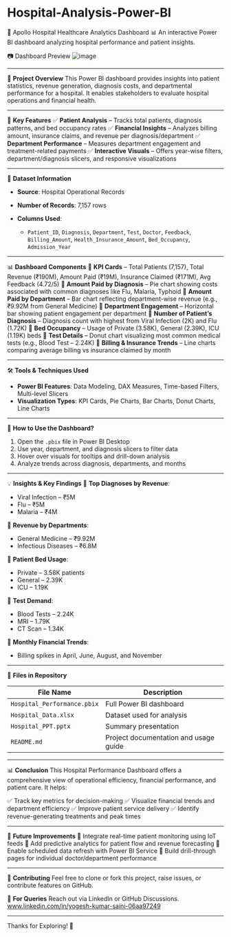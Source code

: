 # Hospital-Analysis-Power-BI
🏥 Apollo Hospital Healthcare Analytics Dashboard
📊 An interactive Power BI dashboard analyzing hospital performance and patient insights.

📷 Dashboard Preview
![image](https://github.com/user-attachments/assets/f1687fa2-d0ce-4c00-bc79-25f8b3986a49)


---

📌 **Project Overview**
This Power BI dashboard provides insights into patient statistics, revenue generation, diagnosis costs, and departmental performance for a hospital. It enables stakeholders to evaluate hospital operations and financial health.

---

🎯 **Key Features**
✅ **Patient Analysis** – Tracks total patients, diagnosis patterns, and bed occupancy rates
✅ **Financial Insights** – Analyzes billing amount, insurance claims, and revenue per diagnosis/department
✅ **Department Performance** – Measures department engagement and treatment-related payments
✅ **Interactive Visuals** – Offers year-wise filters, department/diagnosis slicers, and responsive visualizations

---

📂 **Dataset Information**

* **Source**: Hospital Operational Records
* **Number of Records**: 7,157 rows
* **Columns Used**:

  * `Patient_ID`, `Diagnosis`, `Department`, `Test`, `Doctor`, `Feedback`, `Billing_Amount`, `Health_Insurance_Amount`, `Bed_Occupancy`, `Admission_Year`

---

📊 **Dashboard Components**
🔹 **KPI Cards** – Total Patients (7,157), Total Revenue (₹190M), Amount Paid (₹19M), Insurance Claimed (₹171M), Avg Feedback (4.72/5)
🔹 **Amount Paid by Diagnosis** – Pie chart showing costs associated with common diagnoses like Flu, Malaria, Typhoid
🔹 **Amount Paid by Department** – Bar chart reflecting department-wise revenue (e.g., ₹9.92M from General Medicine)
🔹 **Department Engagement** – Horizontal bar showing patient engagement per department
🔹 **Number of Patient’s Diagnosis** – Diagnosis count with highest from Viral Infection (2K) and Flu (1.72K)
🔹 **Bed Occupancy** – Usage of Private (3.58K), General (2.39K), ICU (1.19K) beds
🔹 **Test Details** – Donut chart visualizing most common medical tests (e.g., Blood Test – 2.24K)
🔹 **Billing & Insurance Trends** – Line charts comparing average billing vs insurance claimed by month

---

🛠 **Tools & Techniques Used**

* **Power BI Features**: Data Modeling, DAX Measures, Time-based Filters, Multi-level Slicers
* **Visualization Types**: KPI Cards, Pie Charts, Bar Charts, Donut Charts, Line Charts

---

🚀 **How to Use the Dashboard?**

1. Open the `.pbix` file in Power BI Desktop
2. Use year, department, and diagnosis slicers to filter data
3. Hover over visuals for tooltips and drill-down analysis
4. Analyze trends across diagnosis, departments, and months

---

💡 **Insights & Key Findings**
📌 **Top Diagnoses by Revenue**:

* Viral Infection – ₹5M
* Flu – ₹5M
* Malaria – ₹4M

📌 **Revenue by Departments**:

* General Medicine – ₹9.92M
* Infectious Diseases – ₹6.8M

📌 **Patient Bed Usage**:

* Private – 3.58K patients
* General – 2.39K
* ICU – 1.19K

📌 **Test Demand**:

* Blood Tests – 2.24K
* MRI – 1.79K
* CT Scan – 1.34K

📌 **Monthly Financial Trends**:

* Billing spikes in April, June, August, and November

---

📁 **Files in Repository**

| File Name                   | Description                           |
| --------------------------- | ------------------------------------- |
| `Hospital_Performance.pbix` | Full Power BI dashboard               |
| `Hospital_Data.xlsx`        | Dataset used for analysis             |
| `Hospital_PPT.pptx`         | Summary presentation                  |
| `README.md`                 | Project documentation and usage guide |

---

📊 **Conclusion**
This Hospital Performance Dashboard offers a comprehensive view of operational efficiency, financial performance, and patient care. It helps:

✅ Track key metrics for decision-making
✅ Visualize financial trends and department efficiency
✅ Improve patient service delivery
✅ Identify revenue-generating treatments and peak times

---

📢 **Future Improvements**
🔹 Integrate real-time patient monitoring using IoT feeds
🔹 Add predictive analytics for patient flow and revenue forecasting
🔹 Enable scheduled data refresh with Power BI Service
🔹 Build drill-through pages for individual doctor/department performance

---

🤝 **Contributing**
Feel free to clone or fork this project, raise issues, or contribute features on GitHub.

📩 **For Queries**
Reach out via LinkedIn or GitHub Discussions. www.linkedin.com/in/yogesh-kumar-saini-06aa97249

---

Thanks for Exploring! 🚀

